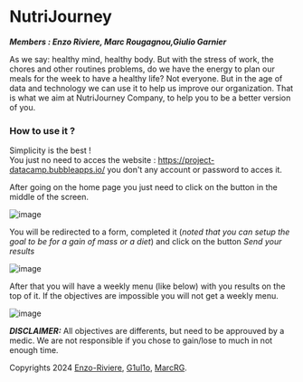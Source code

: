 # NutriJourney
*__Members : Enzo Riviere, Marc Rougagnou,Giulio Garnier__*

As we say: healthy mind, healthy body. But with the stress of work, the chores and other routines problems, do we have the energy to plan our meals for the week to have a healthy life? Not everyone. But in the age of data and technology we can use it to help us improve our organization. That is what we aim at NutriJourney Company, to help you to be a better version of you.

### How to use it ?
Simplicity is the best !  
You just no need to acces the website : <https://project-datacamp.bubbleapps.io/> you don't any account or password to acces it. 

After going on the home page you just need to click on the button in the middle of the screen.

![image](https://github.com/user-attachments/assets/53674d33-dd91-411a-af68-1c56a979d3b0)

You will be redirected to a form, completed it (*noted that you can setup the goal to  be for a gain of mass or a diet*) and click on the button *Send your results*

![image](https://github.com/user-attachments/assets/58d42add-9531-4e6b-a80b-70550a09e67f)

After that you will have a weekly menu (like below) with you results on the top of it. If the objectives are impossible you will not get a weekly menu.

![image](https://github.com/user-attachments/assets/5b813244-af28-45cc-a2cb-6be5c7588a93)

*__DISCLAIMER:__* All objectives are differents, but need to be approuved by a medic. We are not responsible if you chose to gain/lose to much in not enough time.

Copyrights 2024 [Enzo-Riviere](https://github.com/Enzo-Riviere "Enzo-Riviere"), [G1ul1o](https://github.com/G1ul1o "G1ul1o"), [MarcRG](https://github.com/Marc-Rougagnou "MarcRG").

